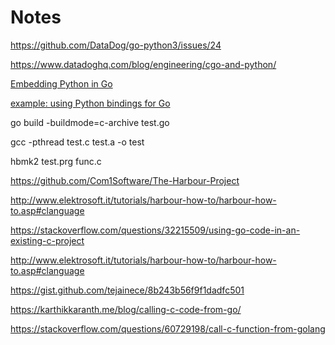 # Notes

https://github.com/DataDog/go-python3/issues/24

https://www.datadoghq.com/blog/engineering/cgo-and-python/

[Embedding Python in Go](https://poweruser.blog/embedding-python-in-go-338c0399f3d5)

[example: using Python bindings for Go](https://github.com/christian-korneck/python-go/tree/master/py-bindings/outliers)


 go build -buildmode=c-archive test.go

 gcc -pthread test.c test.a -o test

 hbmk2 test.prg func.c

https://github.com/Com1Software/The-Harbour-Project

http://www.elektrosoft.it/tutorials/harbour-how-to/harbour-how-to.asp#clanguage

https://stackoverflow.com/questions/32215509/using-go-code-in-an-existing-c-project

http://www.elektrosoft.it/tutorials/harbour-how-to/harbour-how-to.asp#clanguage

https://gist.github.com/tejainece/8b243b56f9f1dadfc501

https://karthikkaranth.me/blog/calling-c-code-from-go/

https://stackoverflow.com/questions/60729198/call-c-function-from-golang


